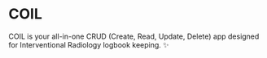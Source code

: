 # COIL
COIL is your all-in-one CRUD (Create, Read, Update, Delete) app designed for Interventional Radiology logbook keeping. ✨ 
